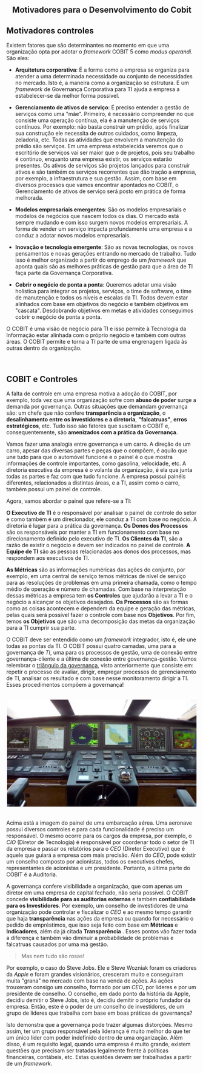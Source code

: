 <div align="center">

  ## Motivadores para o Desenvolvimento do Cobit

</div>

## Motivadores controles

Existem fatores que são determinantes no momento em que uma organização opta por adotar o *framework* COBIT 5 como *modus operandi*. São eles:

- **Arquitetura corporativa**: É a forma como a empresa se organiza para atender a uma determinada necessidade ou conjunto de necessidades no mercado. Isto é, a maneira como a organização se estrutura. E um *framework* de Governança Corporativa para TI ajuda a empresa a estabelecer-se da melhor forma possível.

- **Gerenciamento de ativos de serviço**: É preciso entender a gestão de serviços como uma "mãe". Primeiro, é necessário compreender no que consiste uma operação contínua, ela é a manutenção de serviços contínuos. Por exemplo: não basta construir um prédio, após finalizar sua construção ele necessita de outros cuidados, como limpeza, zeladoria, etc. Todas as atividades que envolvem a manutenção do prédio são serviços. Em uma empresa estabelecida veremos que o escritório de serviços vai ser maior que o de projetos, pois seu trabalho é continuo, enquanto uma empresa existir, os serviços estarão presentes. Os ativos de serviços são projetos lançados para construir ativos e são também os serviços recorrentes que dão tração a empresa, por exemplo, a infraestrutura e sua gestão. Assim, com base em diversos processos que vamos encontrar apontados no COBIT, o Gerenciamento de ativos de serviço será posto em prática de forma melhorada.

- **Modelos empresariais emergentes**: São os modelos empresariais e modelos de negócios que nascem todos os dias. O mercado está sempre mudando e com isso surgem novos modelos empresariais. A forma de vender um serviço impacta profundamente uma empresa e a conduz a adotar novos modelos empresariais. 

- **Inovação e tecnologia emergente**: São as novas tecnologias, os novos pensamentos e novas gerações entrando no mercado de trabalho. Tudo isso é melhor organizado a partir do emprego de um *framework* que aponta quais são as melhores práticas de gestão para que a área de TI faça parte da Governança Corporativa.

- **Cobrir o negócio de ponta a ponta**: Queremos adotar uma visão holística para integrar os projetos, serviços, o time de software, o time de manutenção e todos os níveis e escalas da TI. Todos devem estar alinhados com base em objetivos do negócio e também objetivos em "cascata". Desdobrando objetivos em metas e atividades conseguimos cobrir o negócio de ponta a ponta. 

O COBIT é uma visão de negócio para TI  e isso permite à Tecnologia da Informação estar alinhada com o próprio negócio e também com outras áreas. O COBIT permite e torna a TI parte de uma engrenagem ligada às outras dentro da organização.

<br>

## COBIT e Controles

A falta de controle em uma empresa motiva a adoção do COBIT,  por exemplo, toda vez que uma organização sofre com **abuso de poder** surge a demanda por governança. Outras situações que demandam governança são: um chefe que não confere **transparência a organização**,  o **desalinhamento entre os investidores e a diretoria**, **"falcatruas"**,  **erros estratégicos**, etc. Tudo isso são fatores que suscitam o COBIT e, consequentemente, são **amenizados com a prática da Governança**.

Vamos fazer uma analogia entre governança e um carro. A direção de um carro, apesar das diversas partes e peças que o compõem, é aquilo que une tudo para que o automóvel funcione e o painel é o que mostra informações de controle importantes, como gasolina, velocidade, etc. A diretoria executiva da empresa é o volante da organização, é ela que junta todas as partes e faz com que tudo funcione. A empresa possui painéis diferentes, relacionados a distintas áreas, e a TI, assim como o carro, também possui um painel de controle. 

Agora, vamos abordar o painel que refere-se a TI:

**O Executivo de TI** é o responsável por analisar o painel de controle do setor e como também é um direcionador, ele conduz a TI com base no negócio. A diretoria é lugar para a prática da governança. **Os Donos dos Processos** são os responsáveis por manter a TI em funcionamento com base no direcionamento definido pelo executivo de TI. **Os Clientes da TI**, são a razão de existir o negócio e devem ser indicados no painel de controle. **A Equipe de TI** são as pessoas relacionadas aos donos dos processos, mas respondem aos executivos de TI. 

**As Métricas** são as informações numéricas das ações do conjunto, por exemplo, em uma central de serviço temos métricas de nível de serviço para as resoluções de problemas em uma primeira chamada, como o tempo médio de operação e número de chamadas. Com base na interpretação dessas métricas a empresa tem **os Controles** que ajudarão a levar a TI e o negócio a alcançar os objetivos desejados. **Os Processos** são as formas como as coisas acontecem e dependem da equipe e geração das métricas, pelas quais será possível fazer o controle com base nos **Objetivos**. Por fim, temos **os Objetivos** que são uma decomposição das metas da organização para a TI cumprir sua parte.  

O COBIT deve ser entendido como um *framework* integrador, isto é, ele une todas as pontas da TI. O COBIT possui quatro camadas, uma para a governança de *TI*, uma para os processos de gestão, uma de conexão entre governança-cliente e a última de conexão entre governança-gestão. Vamos relembrar o [triângulo da governança](https://cursos.alura.com.br/course/cobit5-foundations-parte-1/task/22171), visto anteriormente que consiste em: repetir o processo de avaliar, dirigir, empregar processos de gerenciamento de TI, analisar os resultado e com base nesse monitoramento dirigir a TI. Esses procedimentos compõem a governança!

<br>

<div align="center">

<img src="images/controle.webp" width="500">

</div>

<br>

Acima está a imagem do painel de uma embarcação aérea. Uma aeronave possui diversos controles e para cada funcionalidade é preciso um responsável. O mesmo ocorre para os cargos da empresa, por exemplo, o *CIO* (Diretor de Tecnologia) é responsável por coordenar todo o setor de TI da empresa e passar os relatórios para o *CEO* (Diretor Executivo) que é aquele que guiará a empresa com mais precisão. Além do *CEO*, pode existir um conselho composto por acionistas, todos os executivos chefes, representantes de acionistas e um presidente. Portanto, a última parte do COBIT é a Auditoria. 

A governança confere visibilidade a organização, que com apenas um diretor em uma empresa de capital fechado, não seria possível. O COBIT concede **visibilidade para as auditorias externas** e também **confiabilidade para os Investidores**. Por exemplo, um conselho de investidores de uma organização pode controlar e fiscalizar o *CEO* e ao mesmo tempo garantir que haja **transparência** nas ações da empresa ou quando for necessário o pedido de empréstimos, que isso seja feito com base em **Métricas** e **Indicadores**, além da já citada **Transparência** . Esses pontos vão fazer toda a diferença e também vão diminuir a probabilidade de problemas e falcatruas causados por uma má gestão.

> Mas nem tudo são rosas!

Por exemplo, o caso do Steve Jobs. Ele e Steve Wozniak foram os criadores da *Apple* e foram grandes visionários, cresceram muito e conseguiram muita "grana" no mercado com base na venda de ações. As ações trouxeram consigo um conselho, formado por um *CEO*, por líderes e por um presidente de conselho. O conselho, em dado ponto da história da Apple, decidiu demitir o Steve Jobs, isto é, decidiu demitir o próprio fundador da empresa. Então, este é o poder de um conselho de investidores, de um grupo de lideres que trabalha com base em boas práticas de governança?

Isto demonstra que a governança pode trazer algumas distorções. Mesmo assim, ter um grupo responsável pela liderança é muito melhor do que ter um único líder com poder indefinido dentro de uma organização. Além disso, é um requisito legal, quando uma empresa é muito grande, existem questões que precisam ser tratadas legalmente frente à políticas financeiras, contábeis, etc. Estas questões devem ser trabalhadas a partir de um *framework*.